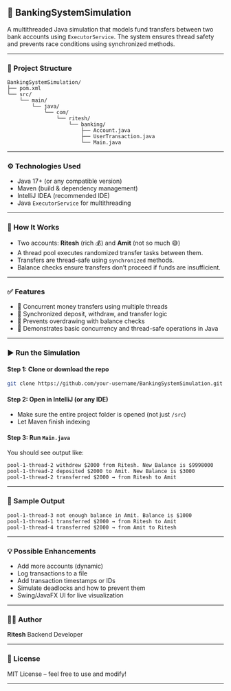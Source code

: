 ## 🏦 BankingSystemSimulation

A multithreaded Java simulation that models fund transfers between two bank accounts using `ExecutorService`. The system ensures thread safety and prevents race conditions using synchronized methods.

---

### 📂 Project Structure

```
BankingSystemSimulation/
├── pom.xml
└── src/
    └── main/
        └── java/
            └── com/
                └── ritesh/
                    └── banking/
                        ├── Account.java
                        ├── UserTransaction.java
                        └── Main.java
```

---

### ⚙️ Technologies Used

* Java 17+ (or any compatible version)
* Maven (build & dependency management)
* IntelliJ IDEA (recommended IDE)
* Java `ExecutorService` for multithreading

---

### 🚀 How It Works

* Two accounts: **Ritesh** (rich 💰) and **Amit** (not so much 😅)
* A thread pool executes randomized transfer tasks between them.
* Transfers are thread-safe using `synchronized` methods.
* Balance checks ensure transfers don’t proceed if funds are insufficient.

---

### ✅ Features

* 🔄 Concurrent money transfers using multiple threads
* 💸 Synchronized deposit, withdraw, and transfer logic
* 🚫 Prevents overdrawing with balance checks
* 🧠 Demonstrates basic concurrency and thread-safe operations in Java

---

### ▶️ Run the Simulation

#### Step 1: Clone or download the repo

```bash
git clone https://github.com/your-username/BankingSystemSimulation.git
```

#### Step 2: Open in IntelliJ (or any IDE)

* Make sure the entire project folder is opened (not just `/src`)
* Let Maven finish indexing

#### Step 3: Run `Main.java`

You should see output like:

```
pool-1-thread-2 withdrew $2000 from Ritesh. New Balance is $9998000
pool-1-thread-2 deposited $2000 to Amit. New Balance is $3000
pool-1-thread-2 transferred $2000 → from Ritesh to Amit
```

---

### 📌 Sample Output

```
pool-1-thread-3 not enough balance in Amit. Balance is $1000
pool-1-thread-1 transferred $2000 → from Ritesh to Amit
pool-1-thread-4 transferred $2000 → from Amit to Ritesh
```

---

### 💡 Possible Enhancements

* Add more accounts (dynamic)
* Log transactions to a file
* Add transaction timestamps or IDs
* Simulate deadlocks and how to prevent them
* Swing/JavaFX UI for live visualization

---

### 👨‍💻 Author

**Ritesh**
Backend Developer

---

### 📜 License

MIT License – feel free to use and modify!

---
